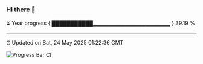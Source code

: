 ### Hi there 👋

⏳ Year progress { ███████████▁▁▁▁▁▁▁▁▁▁▁▁▁▁▁▁▁▁▁ } 39.19 %

---

⏰ Updated on Sat, 24 May 2025 01:22:36 GMT

![Progress Bar CI](https://github.com/JuvenileQ/Progress-Bar-CI/workflows/main/badge.svg)
